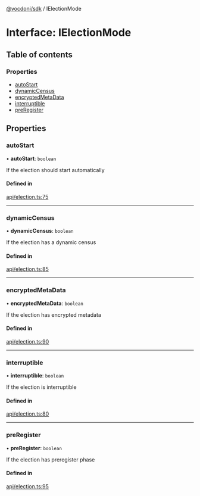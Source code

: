 [@vocdoni/sdk](/sdk) / IElectionMode

# Interface: IElectionMode

## Table of contents

### Properties

- [autoStart](IElectionMode#autostart)
- [dynamicCensus](IElectionMode#dynamiccensus)
- [encryptedMetaData](IElectionMode#encryptedmetadata)
- [interruptible](IElectionMode#interruptible)
- [preRegister](IElectionMode#preregister)

## Properties

### autoStart

• **autoStart**: `boolean`

If the election should start automatically

#### Defined in

[api/election.ts:75](https://github.com/vocdoni/vocdoni-sdk/blob/1053e59/src/api/election.ts#L75)

___

### dynamicCensus

• **dynamicCensus**: `boolean`

If the election has a dynamic census

#### Defined in

[api/election.ts:85](https://github.com/vocdoni/vocdoni-sdk/blob/1053e59/src/api/election.ts#L85)

___

### encryptedMetaData

• **encryptedMetaData**: `boolean`

If the election has encrypted metadata

#### Defined in

[api/election.ts:90](https://github.com/vocdoni/vocdoni-sdk/blob/1053e59/src/api/election.ts#L90)

___

### interruptible

• **interruptible**: `boolean`

If the election is interruptible

#### Defined in

[api/election.ts:80](https://github.com/vocdoni/vocdoni-sdk/blob/1053e59/src/api/election.ts#L80)

___

### preRegister

• **preRegister**: `boolean`

If the election has preregister phase

#### Defined in

[api/election.ts:95](https://github.com/vocdoni/vocdoni-sdk/blob/1053e59/src/api/election.ts#L95)
